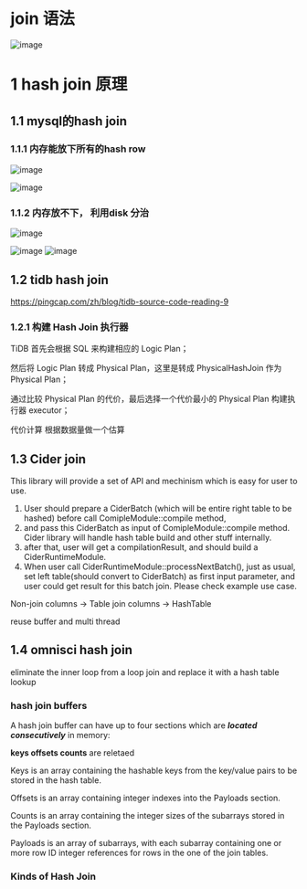 # join 语法
![image](https://user-images.githubusercontent.com/42630862/179871229-b081f9ad-ca4d-448e-9154-8d34d64d759d.png)



# 1 hash join 原理
## 1.1 mysql的hash join
### 1.1.1 内存能放下所有的hash row

![image](https://user-images.githubusercontent.com/42630862/179874656-4c17047b-410f-4d0c-81a8-857553038565.png)

![image](https://user-images.githubusercontent.com/42630862/179874670-95ed6ddb-7bdb-4219-8059-e358f60bd618.png)

### 1.1.2 内存放不下， 利用disk 分治
![image](https://user-images.githubusercontent.com/42630862/179877191-e684d448-8fba-4e9e-9afc-20871cd5e499.png)

![image](https://user-images.githubusercontent.com/42630862/179877156-da4e9228-657b-41a8-9bc2-a2130f91fb3a.png)
![image](https://user-images.githubusercontent.com/42630862/179877165-cc0013cb-5a7c-4a7f-aa8b-fe6fcef7f2af.png)


## 1.2 tidb hash join
https://pingcap.com/zh/blog/tidb-source-code-reading-9

### 1.2.1 构建 Hash Join 执行器

TiDB 首先会根据 SQL 来构建相应的 Logic Plan；

然后将 Logic Plan 转成 Physical Plan，这里是转成 PhysicalHashJoin 作为 Physical Plan；

通过比较 Physical Plan 的代价，最后选择一个代价最小的 Physical Plan 构建执行器 executor；

代价计算 根据数据量做一个估算


## 1.3 Cider join
This library will provide a set of API and mechinism which is easy for user to use. 
1. User should prepare a CiderBatch (which will be entire right table to be hashed) before call ComipleModule::compile method, 
2. and pass this CiderBatch as input of ComipleModule::compile method. Cider library will handle hash table build and other stuff internally. 
3. after that, user will get a compilationResult, and should build a CiderRuntimeModule. 
4. When user call CiderRuntimeModule::processNextBatch(), just as usual, set left table(should convert to CiderBatch) as first input parameter, and user could get result for this batch join. Please check example use case. 

Non-join columns -> Table
join columns -> HashTable

reuse buffer and multi thread

## 1.4 omnisci hash join
eliminate the inner loop from a loop join and replace it with a hash table lookup


### hash join buffers
A hash join buffer can have up to four sections which are **_located consecutively_** in memory:

**keys offsets counts** are reletaed

Keys
is an array containing the hashable keys from the key/value pairs to be stored in the hash table.

Offsets
 is an array containing integer indexes into the Payloads section.
 
Counts
is an array containing the integer sizes of the subarrays stored in the Payloads section.

Payloads
 is an array of subarrays, with each subarray containing one or more row ID integer references for rows in the one of the join tables. 


### Kinds of Hash Join


